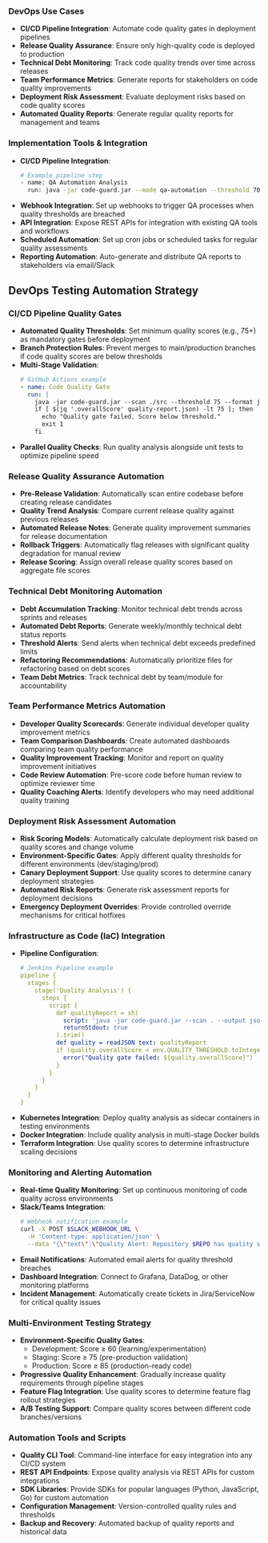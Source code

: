 ### DevOps Use Cases
- **CI/CD Pipeline Integration**: Automate code quality gates in deployment pipelines
- **Release Quality Assurance**: Ensure only high-quality code is deployed to production
- **Technical Debt Monitoring**: Track code quality trends over time across releases
- **Team Performance Metrics**: Generate reports for stakeholders on code quality improvements
- **Deployment Risk Assessment**: Evaluate deployment risks based on code quality scores
- **Automated Quality Reports**: Generate regular quality reports for management and teams

### Implementation Tools & Integration
- **CI/CD Pipeline Integration**: 
  ```bash
  # Example pipeline step
  - name: QA Automation Analysis
    run: java -jar code-guard.jar --mode qa-automation --threshold 70 --output qa-report.html
  ```
- **Webhook Integration**: Set up webhooks to trigger QA processes when quality thresholds are breached
- **API Integration**: Expose REST APIs for integration with existing QA tools and workflows
- **Scheduled Automation**: Set up cron jobs or scheduled tasks for regular quality assessments
- **Reporting Automation**: Auto-generate and distribute QA reports to stakeholders via email/Slack

## DevOps Testing Automation Strategy

### CI/CD Pipeline Quality Gates
- **Automated Quality Thresholds**: Set minimum quality scores (e.g., 75+) as mandatory gates before deployment
- **Branch Protection Rules**: Prevent merges to main/production branches if code quality scores are below thresholds
- **Multi-Stage Validation**: 
  ```yaml
  # GitHub Actions example
  - name: Code Quality Gate
    run: |
      java -jar code-guard.jar --scan ./src --threshold 75 --format json > quality-report.json
      if [ $(jq '.overallScore' quality-report.json) -lt 75 ]; then
        echo "Quality gate failed. Score below threshold."
        exit 1
      fi
  ```
- **Parallel Quality Checks**: Run quality analysis alongside unit tests to optimize pipeline speed

### Release Quality Assurance Automation
- **Pre-Release Validation**: Automatically scan entire codebase before creating release candidates
- **Quality Trend Analysis**: Compare current release quality against previous releases
- **Automated Release Notes**: Generate quality improvement summaries for release documentation
- **Rollback Triggers**: Automatically flag releases with significant quality degradation for manual review
- **Release Scoring**: Assign overall release quality scores based on aggregate file scores

### Technical Debt Monitoring Automation
- **Debt Accumulation Tracking**: Monitor technical debt trends across sprints and releases
- **Automated Debt Reports**: Generate weekly/monthly technical debt status reports
- **Threshold Alerts**: Send alerts when technical debt exceeds predefined limits
- **Refactoring Recommendations**: Automatically prioritize files for refactoring based on debt scores
- **Team Debt Metrics**: Track technical debt by team/module for accountability

### Team Performance Metrics Automation
- **Developer Quality Scorecards**: Generate individual developer quality improvement metrics
- **Team Comparison Dashboards**: Create automated dashboards comparing team quality performance
- **Quality Improvement Tracking**: Monitor and report on quality improvement initiatives
- **Code Review Automation**: Pre-score code before human review to optimize reviewer time
- **Quality Coaching Alerts**: Identify developers who may need additional quality training

### Deployment Risk Assessment Automation
- **Risk Scoring Models**: Automatically calculate deployment risk based on quality scores and change volume
- **Environment-Specific Gates**: Apply different quality thresholds for different environments (dev/staging/prod)
- **Canary Deployment Support**: Use quality scores to determine canary deployment strategies
- **Automated Risk Reports**: Generate risk assessment reports for deployment decisions
- **Emergency Deployment Overrides**: Provide controlled override mechanisms for critical hotfixes

### Infrastructure as Code (IaC) Integration
- **Pipeline Configuration**: 
  ```yaml
  # Jenkins Pipeline example
  pipeline {
    stages {
      stage('Quality Analysis') {
        steps {
          script {
            def qualityReport = sh(
              script: 'java -jar code-guard.jar --scan . --output json',
              returnStdout: true
            ).trim()
            def quality = readJSON text: qualityReport
            if (quality.overallScore < env.QUALITY_THRESHOLD.toInteger()) {
              error("Quality gate failed: ${quality.overallScore}")
            }
          }
        }
      }
    }
  }
  ```
- **Kubernetes Integration**: Deploy quality analysis as sidecar containers in testing environments
- **Docker Integration**: Include quality analysis in multi-stage Docker builds
- **Terraform Integration**: Use quality scores to determine infrastructure scaling decisions

### Monitoring and Alerting Automation
- **Real-time Quality Monitoring**: Set up continuous monitoring of code quality across environments
- **Slack/Teams Integration**: 
  ```bash
  # Webhook notification example
  curl -X POST $SLACK_WEBHOOK_URL \
    -H 'Content-type: application/json' \
    --data "{\"text\":\"Quality Alert: Repository $REPO has quality score below threshold: $SCORE\"}"
  ```
- **Email Notifications**: Automated email alerts for quality threshold breaches
- **Dashboard Integration**: Connect to Grafana, DataDog, or other monitoring platforms
- **Incident Management**: Automatically create tickets in Jira/ServiceNow for critical quality issues

### Multi-Environment Testing Strategy
- **Environment-Specific Quality Gates**: 
  - Development: Score ≥ 60 (learning/experimentation)
  - Staging: Score ≥ 75 (pre-production validation)
  - Production: Score ≥ 85 (production-ready code)
- **Progressive Quality Enhancement**: Gradually increase quality requirements through pipeline stages
- **Feature Flag Integration**: Use quality scores to determine feature flag rollout strategies
- **A/B Testing Support**: Compare quality scores between different code branches/versions

### Automation Tools and Scripts
- **Quality CLI Tool**: Command-line interface for easy integration into any CI/CD system
- **REST API Endpoints**: Expose quality analysis via REST APIs for custom integrations
- **SDK Libraries**: Provide SDKs for popular languages (Python, JavaScript, Go) for custom automation
- **Configuration Management**: Version-controlled quality rules and thresholds
- **Backup and Recovery**: Automated backup of quality reports and historical data